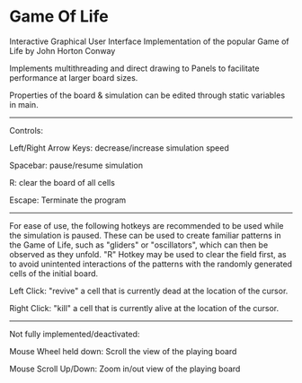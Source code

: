 # Game Of Life
Interactive Graphical User Interface Implementation of the popular Game of Life by John Horton Conway

Implements multithreading and direct drawing to Panels to facilitate performance at larger board sizes.

Properties of the board & simulation can be edited through static variables in main.

-------------------------------------------------------------------------------------------------------------

Controls:

Left/Right Arrow Keys: decrease/increase simulation speed

Spacebar: pause/resume simulation

R: clear the board of all cells

Escape: Terminate the program

-------------------------------------------------------------------------------------------------------------

For ease of use, the following hotkeys are recommended to be used while the simulation is paused.
These can be used to create familiar patterns in the Game of Life, such as "gliders" or "oscillators",
which can then be observed as they unfold. "R" Hotkey may be used to clear the field first, as to avoid
unintented interactions of the patterns with the randomly generated cells of the initial board.

Left Click: "revive" a cell that is currently dead at the location of the cursor.

Right Click: "kill" a cell that is currently alive at the location of the cursor.

-------------------------------------------------------------------------------------------------------------

Not fully implemented/deactivated:

Mouse Wheel held down: Scroll the view of the playing board

Mouse Scroll Up/Down: Zoom in/out view of the playing board  


